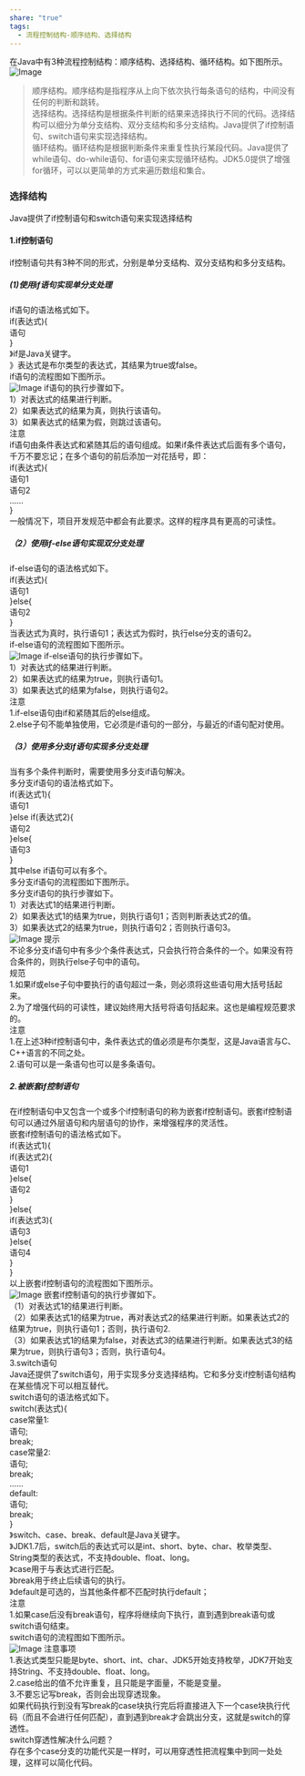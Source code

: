 ```yaml
---
share: "true"
tags:
  - 流程控制结构-顺序结构、选择结构
---
```

在Java中有3种流程控制结构：顺序结构、选择结构、循环结构。如下图所示。  
![Image](https://github.com/user-attachments/assets/883bce3f-e449-46a4-a1a3-e86d982afc33)
>顺序结构。顺序结构是指程序从上向下依次执行每条语句的结构，中间没有任何的判断和跳转。  
>选择结构。选择结构是根据条件判断的结果来选择执行不同的代码。选择结构可以细分为单分支结构、双分支结构和多分支结构。Java提供了if控制语句、switch语句来实现选择结构。  
>循环结构。循环结构是根据判断条件来重复性执行某段代码。Java提供了while语句、do-while语句、for语句来实现循环结构。JDK5.0提供了增强for循环，可以以更简单的方式来遍历数组和集合。  
### 选择结构  
Java提供了if控制语句和switch语句来实现选择结构  
#### 1.if控制语句  
if控制语句共有3种不同的形式，分别是单分支结构、双分支结构和多分支结构。  
##### (1)使用if语句实现单分支处理  
if语句的语法格式如下。  
if(表达式){  
  语句  
}  
》if是Java关键字。  
》表达式是布尔类型的表达式，其结果为true或false。  
if语句的流程图如下图所示。  
![Image](https://github.com/user-attachments/assets/36df1842-7a10-492c-a705-dec80a6890b6)
if语句的执行步骤如下。  
1）对表达式的结果进行判断。  
2）如果表达式的结果为真，则执行该语句。  
3）如果表达式的结果为假，则跳过该语句。  
注意  
if语句由条件表达式和紧随其后的语句组成。如果if条件表达式后面有多个语句，千万不要忘记；在多个语句的前后添加一对花括号，即：  
if(表达式){  
   语句1  
   语句2  
   ......  
}  
一般情况下，项目开发规范中都会有此要求。这样的程序具有更高的可读性。  
##### （2）使用if-else语句实现双分支处理  
if-else语句的语法格式如下。  
if(表达式){  
   语句1  
}else{  
   语句2  
}  
当表达式为真时，执行语句1；表达式为假时，执行else分支的语句2。  
if-else语句的流程图如下图所示。  
![Image](https://github.com/user-attachments/assets/41bf7966-f8cc-4b15-8f19-4c6f9b70cf61)
if-else语句的执行步骤如下。  
1）对表达式的结果进行判断。  
2）如果表达式的结果为true，则执行语句1。  
3）如果表达式的结果为false，则执行语句2。  
注意  
1.if-else语句由if和紧随其后的else组成。  
2.else子句不能单独使用，它必须是if语句的一部分，与最近的if语句配对使用。  
##### （3）使用多分支if语句实现多分支处理  
当有多个条件判断时，需要使用多分支if语句解决。  
多分支if语句的语法格式如下。  
if(表达式1){  
   语句1  
}else if(表达式2){  
   语句2  
}else{  
   语句3  
}  
其中else if语句可以有多个。  
多分支if语句的流程图如下图所示。  
多分支if语句的执行步骤如下。  
1）对表达式1的结果进行判断。  
2）如果表达式1的结果为true，则执行语句1；否则判断表达式2的值。  
3）如果表达式2的结果为true，则执行语句2；否则执行语句3。  
![Image](https://github.com/user-attachments/assets/113ac8d1-927f-44a0-bb70-46e26fe7e6d0) 
提示  
不论多分支if语句中有多少个条件表达式，只会执行符合条件的一个。如果没有符合条件的，则执行else子句中的语句。  
规范  
1.如果if或else子句中要执行的语句超过一条，则必须将这些语句用大括号括起来。  
2.为了增强代码的可读性，建议始终用大括号将语句括起来。这也是编程规范要求的。  
注意  
1.在上述3种if控制语句中，条件表达式的值必须是布尔类型，这是Java语言与C、C++语言的不同之处。  
2.语句可以是一条语句也可以是多条语句。  
##### 2.被嵌套if控制语句  
在if控制语句中又包含一个或多个if控制语句的称为嵌套if控制语句。嵌套if控制语句可以通过外层语句和内层语句的协作，来增强程序的灵活性。  
嵌套if控制语句的语法格式如下。  
if(表达式1){  
   if(表达式2){  
     语句1  
   }else{  
     语句2  
   }  
}else{  
   if(表达式3){  
     语句3  
   }else{  
     语句4  
   }  
}  
以上嵌套if控制语句的流程图如下图所示。  
![Image](https://github.com/user-attachments/assets/e1c7ae9a-5dfa-40b2-bb69-832c1003f6fc)
嵌套if控制语句的执行步骤如下。  
（1）对表达式1的结果进行判断。  
（2）如果表达式1的结果为true，再对表达式2的结果进行判断。如果表达式2的结果为true，则执行语句1；否则，执行语句2.  
（3）如果表达式1的结果为false，对表达式3的结果进行判断。如果表达式3的结果为true，则执行语句3；否则，执行语句4。  
3.switch语句  
Java还提供了switch语句，用于实现多分支选择结构。它和多分支if控制语句结构在某些情况下可以相互替代。  
switch语句的语法格式如下。  
switch(表达式){  
     case常量1:  
        语句;  
		break;  
	case常量2:  
	     语句;  
	     break;  
	     ......  
	default:  
	    语句;  
	     break;  
}  
》switch、case、break、default是Java关键字。  
》JDK1.7后，switch后的表达式可以是int、short、byte、char、枚举类型、String类型的表达式，不支持double、float、long。  
》case用于与表达式进行匹配。  
》break用于终止后续语句的执行。  
》default是可选的，当其他条件都不匹配时执行default；  
注意  
1.如果case后没有break语句，程序将继续向下执行，直到遇到break语句或switch语句结束。  
switch语句的流程图如下图所示。  
![Image](https://github.com/user-attachments/assets/39fb193c-0318-4708-98e3-c08e06bb3a92) 
注意事项  
1.表达式类型只能是byte、short、int、char、JDK5开始支持枚举，JDK7开始支持String、不支持double、float、long。  
2.case给出的值不允许重复，且只能是字面量，不能是变量。  
3.不要忘记写break，否则会出现穿透现象。  
如果代码执行到没有写break的case块执行完后将直接进入下一个case块执行代码（而且不会进行任何匹配），直到遇到break才会跳出分支，这就是switch的穿透性。  
switch穿透性解决什么问题？  
存在多个case分支的功能代买是一样时，可以用穿透性把流程集中到同一处处理，这样可以简化代码。  
  
